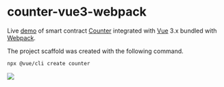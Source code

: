 # counter-vue3-webpack

Live [demo](https://counter-vue3-webpack.vercel.app/) of smart contract [Counter](src/contracts/counter.ts) integrated with [Vue](https://vuejs.org/) 3.x bundled with [Webpack](https://webpack.js.org/).

The project scaffold was created with the following command. 

```bash
npx @vue/cli create counter
```

![](https://aaron67-public.oss-cn-beijing.aliyuncs.com/202307311120136.png)
